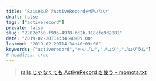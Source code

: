 ```yaml
---
title: "Raise以外でActiveRecordを使いたい"
draft: false
tags: ["activerecord"]
private: false
slug: "2202e750-f995-4978-bd2b-318cfe9d2081"
date: "2019-02-20T14:34:40+09:00"
lastmod: "2019-02-20T14:34:40+09:00"
keywords: ["activerecord","ベジプロ","プログ","プログラム"]
# headless: true
---
```


> [rails じゃなくても ActiveRecord を使う - momota.txt](http://momota.github.io/blog/2014/05/10/activerecord/)
